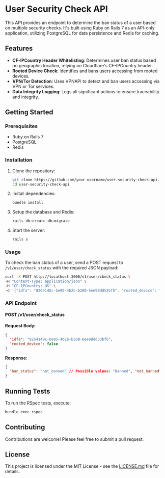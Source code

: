 # User Security Check API

This API provides an endpoint to determine the ban status of a user based on multiple security checks. It's built using Ruby on Rails 7 as an API-only application, utilizing PostgreSQL for data persistence and Redis for caching.

## Features

- **CF-IPCountry Header Whitelisting**: Determines user ban status based on geographic location, relying on Cloudflare's CF-IPCountry header.
- **Rooted Device Check**: Identifies and bans users accessing from rooted devices.
- **VPN/Tor Detection**: Uses VPNAPI to detect and ban users accessing via VPN or Tor services.
- **Data Integrity Logging**: Logs all significant actions to ensure traceability and integrity.

## Getting Started

### Prerequisites

- Ruby on Rails 7
- PostgreSQL
- Redis

### Installation

1. Clone the repository:
   ```bash
   git clone https://github.com/your-username/user-security-check-api.git
   cd user-security-check-api
   ```

2. Install dependencies:
   ```bash
   bundle install
   ```

3. Setup the database and Redis:
   ```bash
   rails db:create db:migrate
   ```

4. Start the server:
   ```bash
   rails s
   ```

### Usage

To check the ban status of a user, send a POST request to `/v1/user/check_status` with the required JSON payload:

```bash
curl -X POST http://localhost:3000/v1/user/check_status \
-H "Content-Type: application/json" \
-H "CF-IPCountry: US" \
-d '{"idfa": "8264148c-be95-4b2b-b260-6ee98dd53bf6", "rooted_device": false}'
```

### API Endpoint

#### POST /v1/user/check_status

**Request Body:**

```json
{
  "idfa": "8264148c-be95-4b2b-b260-6ee98dd53bf6",
  "rooted_device": false
}
```

**Response:**

```json
{
  "ban_status": "not_banned" // Possible values: "banned", "not_banned"
}
```

## Running Tests

To run the RSpec tests, execute:

```bash
bundle exec rspec
```

## Contributing

Contributions are welcome! Please feel free to submit a pull request.

## License

This project is licensed under the MIT License - see the [LICENSE.md](LICENSE) file for details.
